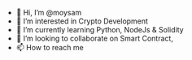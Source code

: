 - 👋 Hi, I’m @moysam
- 👀 I’m interested in Crypto Development
- 🌱 I’m currently learning Python, NodeJs & Solidity 
- 💞️ I’m looking to collaborate on Smart Contract,
- 📫 How to reach me 

<!---
moysam/moysam is a ✨ special ✨ repository because its `README.md` (this file) appears on your GitHub profile.
You can click the Preview link to take a look at your changes.
--->
